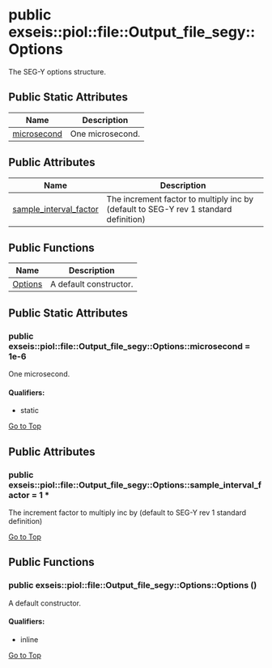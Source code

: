 # <a name='exseis-piol-file-Output_file_segy-Options' /> public exseis::piol::file::Output_file_segy::Options

The SEG-Y options structure. 




## Public Static Attributes
| Name | Description | 
| ---- | ---- |
| [microsecond](#exseis-piol-file-Output_file_segy-Options-microsecond) | One microsecond.  |


## Public Attributes
| Name | Description | 
| ---- | ---- |
| [sample_interval_factor](#exseis-piol-file-Output_file_segy-Options-sample_interval_factor) | The increment factor to multiply inc by (default to SEG-Y rev 1 standard definition)  |


## Public Functions
| Name | Description | 
| ---- | ---- |
| [Options](#exseis-piol-file-Output_file_segy-Options-Options) | A default constructor.  |



## Public Static Attributes
### <a name='exseis-piol-file-Output_file_segy-Options-microsecond' /> public exseis::piol::file::Output_file_segy::Options::microsecond  = 1e-6

One microsecond. 








#### Qualifiers: 
* static


[Go to Top](#exseis-piol-file-Output_file_segy-Options)

## Public Attributes
### <a name='exseis-piol-file-Output_file_segy-Options-sample_interval_factor' /> public exseis::piol::file::Output_file_segy::Options::sample_interval_factor  = 1 * 

The increment factor to multiply inc by (default to SEG-Y rev 1 standard definition) 








[Go to Top](#exseis-piol-file-Output_file_segy-Options)

## Public Functions
### <a name='exseis-piol-file-Output_file_segy-Options-Options' /> public  exseis::piol::file::Output_file_segy::Options::Options ()

A default constructor. 








#### Qualifiers: 
* inline


[Go to Top](#exseis-piol-file-Output_file_segy-Options)

